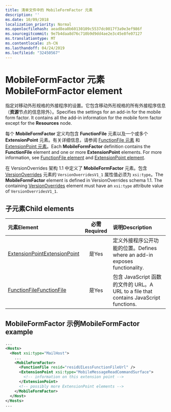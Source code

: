 ```yaml
---
title: 清单文件中的 MobileFormFactor 元素
description: ''
ms.date: 10/09/2018
localization_priority: Normal
ms.openlocfilehash: aead8ea0b60130109c5537dc0017f3a9e3ef986f
ms.sourcegitcommit: 9e7b4daa8d76c710b9d9dd4ae2e3c45e8fe07127
ms.translationtype: MT
ms.contentlocale: zh-CN
ms.lasthandoff: 04/24/2019
ms.locfileid: "32450567"
---
```

# <a name="mobileformfactor-element"></a><span data-ttu-id="272dd-102">MobileFormFactor 元素</span><span class="sxs-lookup"><span data-stu-id="272dd-102">MobileFormFactor element</span></span>

<span data-ttu-id="272dd-p101">指定对移动外形规格的外接程序的设置。它包含移动外形规格的所有外接程序信息（**资源**节点的信息除外）。</span><span class="sxs-lookup"><span data-stu-id="272dd-p101">Specifies the settings for an add-in for the mobile form factor. It contains all the add-in information for the mobile form factor except for the **Resources** node.</span></span>

<span data-ttu-id="272dd-p102">每个 **MobileFormFactor** 定义均包含 **FunctionFile** 元素以及一个或多个 **ExtensionPoint** 元素。有关详细信息，请参阅 [FunctionFile 元素](functionfile.md) 和 [ExtensionPoint 元素](extensionpoint.md)。</span><span class="sxs-lookup"><span data-stu-id="272dd-p102">Each **MobileFormFactor** definition contains the  **FunctionFile** element and one or more **ExtensionPoint** elements. For more information, see [FunctionFile element](functionfile.md) and [ExtensionPoint element](extensionpoint.md).</span></span>

<span data-ttu-id="272dd-p103">在 VersionOverrides 架构 1.1 中定义了 **MobileFormFactor** 元素。包含  [VersionOverrides](versionoverrides.md) 元素的 `VersionOverridesV1_1` 属性值必须为 `xsi:type`。</span><span class="sxs-lookup"><span data-stu-id="272dd-p103">The **MobileFormFactor** element is defined in VersionOverrides schema 1.1. The containing [VersionOverrides](versionoverrides.md) element must have an `xsi:type` attribute value of `VersionOverridesV1_1`.</span></span>

## <a name="child-elements"></a><span data-ttu-id="272dd-109">子元素</span><span class="sxs-lookup"><span data-stu-id="272dd-109">Child elements</span></span>

| <span data-ttu-id="272dd-110">元素</span><span class="sxs-lookup"><span data-stu-id="272dd-110">Element</span></span>                               | <span data-ttu-id="272dd-111">必需</span><span class="sxs-lookup"><span data-stu-id="272dd-111">Required</span></span> | <span data-ttu-id="272dd-112">说明</span><span class="sxs-lookup"><span data-stu-id="272dd-112">Description</span></span>  |
|:--------------------------------------|:--------:|:-------------|
| [<span data-ttu-id="272dd-113">ExtensionPoint</span><span class="sxs-lookup"><span data-stu-id="272dd-113">ExtensionPoint</span></span>](extensionpoint.md) | <span data-ttu-id="272dd-114">是</span><span class="sxs-lookup"><span data-stu-id="272dd-114">Yes</span></span>      | <span data-ttu-id="272dd-115">定义外接程序公开功能的位置。</span><span class="sxs-lookup"><span data-stu-id="272dd-115">Defines where an add-in exposes functionality.</span></span> |
| [<span data-ttu-id="272dd-116">FunctionFile</span><span class="sxs-lookup"><span data-stu-id="272dd-116">FunctionFile</span></span>](functionfile.md)     | <span data-ttu-id="272dd-117">是</span><span class="sxs-lookup"><span data-stu-id="272dd-117">Yes</span></span>      | <span data-ttu-id="272dd-118">包含 JavaScript 函数的文件的 URL。</span><span class="sxs-lookup"><span data-stu-id="272dd-118">A URL to a file that contains JavaScript functions.</span></span>|

## <a name="mobileformfactor-example"></a><span data-ttu-id="272dd-119">MobileFormFactor 示例</span><span class="sxs-lookup"><span data-stu-id="272dd-119">MobileFormFactor example</span></span>

```xml
...
<Hosts>
  <Host xsi:type="MailHost">
    ...
    <MobileFormFactor>
      <FunctionFile resid="residUILessFunctionFileUrl" />
      <ExtensionPoint xsi:type="MobileMessageReadCommandSurface">
        <!-- information on this extension point -->
      </ExtensionPoint> 
      <!-- possibly more ExtensionPoint elements -->
    </MobileFormFactor>
  </Host>
</Hosts>
...
```
